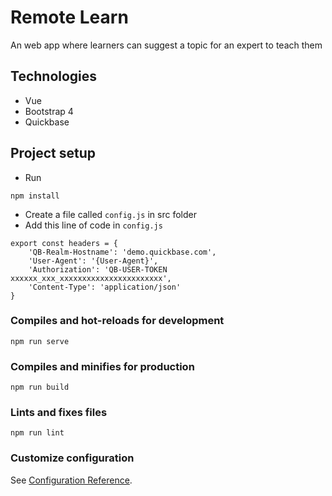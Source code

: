 # Remote Learn
An web app where learners can suggest a topic for an expert to teach them

## Technologies
- Vue
- Bootstrap 4
- Quickbase

## Project setup
- Run
```
npm install
```

- Create a file called `config.js` in src folder
- Add this line of code in `config.js`
```
export const headers = {
    'QB-Realm-Hostname': 'demo.quickbase.com',
    'User-Agent': '{User-Agent}',
    'Authorization': 'QB-USER-TOKEN xxxxxx_xxx_xxxxxxxxxxxxxxxxxxxxxxx',
    'Content-Type': 'application/json'
}
```

### Compiles and hot-reloads for development
```
npm run serve
```

### Compiles and minifies for production
```
npm run build
```

### Lints and fixes files
```
npm run lint
```

### Customize configuration
See [Configuration Reference](https://cli.vuejs.org/config/).
